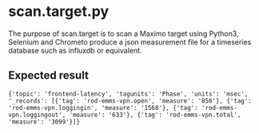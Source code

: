 # scan.target.py
The purpose of scan.target is to scan a Maximo target using Python3, Selenium and Chrometo produce a json measurement file for a timeseries database such as influxdb or equivalent.

## Expected result
```
{'topic': 'frontend-latency', 'tagunits': 'Phase', 'units': 'msec', '_records': [{'tag': 'rod-emms-vpn.open', 'measure': '856'}, {'tag': 'rod-emms-vpn.loggingin', 'measure': '1568'}, {'tag': 'rod-emms-vpn.loggingout', 'measure': '633'}, {'tag': 'rod-emms-vpn.total', 'measure': '3099'}]}
```
